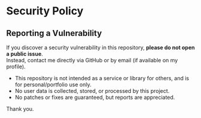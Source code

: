 # Security Policy

## Reporting a Vulnerability

If you discover a security vulnerability in this repository, **please do not open a public issue**.  
Instead, contact me directly via GitHub or by email (if available on my profile).

- This repository is not intended as a service or library for others, and is for personal/portfolio use only.
- No user data is collected, stored, or processed by this project.
- No patches or fixes are guaranteed, but reports are appreciated.

Thank you.
